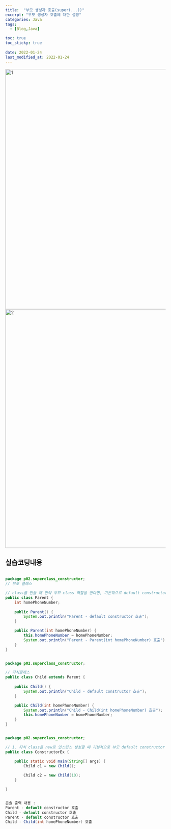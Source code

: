 ```yaml
---
title:  "부모 생성자 호출(super(...))"
excerpt: "부모 생성자 호출에 대한 설명"
categories: Java
tags:
  - [Blog,Java]

toc: true
toc_sticky: true
 
date: 2022-01-24
last_modified_at: 2022-01-24
---
```


<img width="753" alt="1" src="https://user-images.githubusercontent.com/95912146/150686359-37b99a17-7d62-4ef4-9978-540876d8647d.png">
<img width="749" alt="2" src="https://user-images.githubusercontent.com/95912146/150686361-1e0da6b4-0c45-409e-9d13-866873fe62e7.png">


## **실습코딩내용**

```java

package p02.superclass_constructor;
// 부모 클래스

// class를 만들 때 만약 부모 class 역할을 한다면, 기본적으로 default constructor를 만들어 놓아야만 함.
public class Parent {
	int homePhoneNumber;
	
	public Parent() {
		System.out.println("Parent - default constructor 호출");
	}

	public Parent(int homePhoneNumber) {
		this.homePhoneNumber = homePhoneNumber;
		System.out.println("Parent - Parent(int homePhoneNumber) 호출");
	}
}

```

```java

package p02.superclass_constructor;

// 자식클래스
public class Child extends Parent {
	
	public Child() {
		System.out.println("Child - default constructor 호출");
	}

	public Child(int homePhoneNumber) {
		System.out.println("Child - Child(int homePhoneNumber) 호출");
		this.homePhoneNumber = homePhoneNumber;
	}
}


````


```java

package p02.superclass_constructor;

// 1. 자식 class를 new로 인스턴스 생성할 때 기본적으로 부모 default constructor 먼저 실행하고, 그 이후에 자식 constructor 수행
public class ConstructorEx {

	public static void main(String[] args) {
		Child c1 = new Child();
		
		Child c2 = new Child(10);
	}

}


````


```java

콘솔 출력 내용 :
Parent - default constructor 호출
Child - default constructor 호출
Parent - default constructor 호출
Child - Child(int homePhoneNumber) 호출


```
